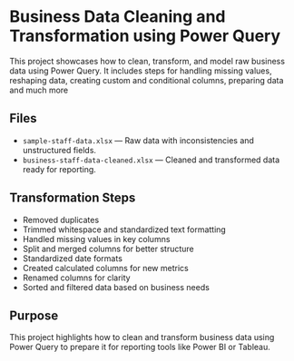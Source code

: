 # Business Data Cleaning and Transformation using Power Query
This project showcases how to clean, transform, and model raw business data using Power Query. It includes steps for handling missing values, reshaping data, creating custom and conditional columns, preparing data and much more

## Files

- `sample-staff-data.xlsx` — Raw data with inconsistencies and unstructured fields.
- `business-staff-data-cleaned.xlsx` — Cleaned and transformed data ready for reporting.

## Transformation Steps

- Removed duplicates
- Trimmed whitespace and standardized text formatting
- Handled missing values in key columns
- Split and merged columns for better structure
- Standardized date formats
- Created calculated columns for new metrics
- Renamed columns for clarity
- Sorted and filtered data based on business needs

## Purpose

This project highlights how to clean and transform business data using Power Query to prepare it for reporting tools like Power BI or Tableau.

